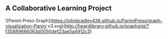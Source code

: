 ## A Collaborative Learning Project


![Panini Press Graph](https://johnbradley436.github.io/PaniniPress/graph-visualization-Panini v3.svg)(http://heardlibrary.github.io/graphgist/?f35889686063d0050de123ae5a4912c3)
